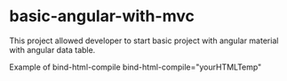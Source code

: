 # basic-angular-with-mvc
This project allowed developer to start basic project with angular material with angular data table.


Example of bind-html-compile
 bind-html-compile="yourHTMLTemp"
